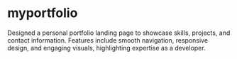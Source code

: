# myportfolio
Designed a personal portfolio landing page to showcase skills, projects, and contact information. Features  include smooth navigation, responsive design, and engaging visuals, highlighting expertise as a developer.
